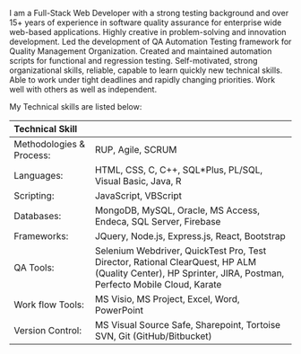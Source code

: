 I am a Full-Stack Web Developer with a strong testing background and over 15+ years of experience in software quality assurance for enterprise wide web-based applications. Highly creative in problem-solving and innovation development. Led the development of QA Automation Testing framework for Quality Management Organization. Created and maintained automation scripts for functional and regression testing. Self-motivated, strong organizational skills, reliable, capable to learn quickly new technical skills. Able to work under tight deadlines and rapidly changing priorities. Work well with others as well as independent.

My Technical skills are listed below:

|     Technical Skill         |             |
| :--------------------------- | :---------------- |
|Methodologies & Process:  |RUP, Agile, SCRUM|
|Languages:                |HTML, CSS, C, C++, SQL*Plus, PL/SQL, Visual Basic, Java, R|
|Scripting:|JavaScript, VBScript|
|Databases:|MongoDB, MySQL, Oracle, MS Access, Endeca, SQL Server, Firebase|
|Frameworks:|JQuery, Node.js, Express.js, React, Bootstrap|
|QA Tools:|Selenium Webdriver, QuickTest Pro, Test Director, Rational ClearQuest, HP ALM (Quality Center), HP Sprinter, JIRA, Postman, Perfecto Mobile Cloud, Karate|
|Work flow Tools:|MS Visio, MS Project, Excel, Word, PowerPoint|
|Version Control:|MS Visual Source Safe, Sharepoint, Tortoise SVN, Git (GitHub/Bitbucket)|



